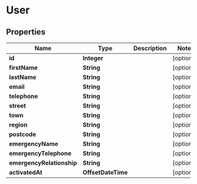 

# User


## Properties

| Name | Type | Description | Notes |
|------------ | ------------- | ------------- | -------------|
|**id** | **Integer** |  |  [optional] |
|**firstName** | **String** |  |  [optional] |
|**lastName** | **String** |  |  [optional] |
|**email** | **String** |  |  [optional] |
|**telephone** | **String** |  |  [optional] |
|**street** | **String** |  |  [optional] |
|**town** | **String** |  |  [optional] |
|**region** | **String** |  |  [optional] |
|**postcode** | **String** |  |  [optional] |
|**emergencyName** | **String** |  |  [optional] |
|**emergencyTelephone** | **String** |  |  [optional] |
|**emergencyRelationship** | **String** |  |  [optional] |
|**activatedAt** | **OffsetDateTime** |  |  [optional] |



